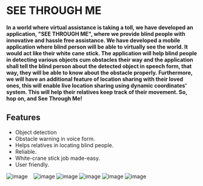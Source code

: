 # SEE THROUGH ME

**In a world where virtual assistance is taking a toll, we have developed an application, "SEE THROUGH ME", where we provide blind people with innovative and hassle free assistance. We have developed a mobile application where blind person will be able to virtually see the world. It would act like their white cane stick. The application will help blind people in detecting various objects cum obstacles their way and the application shall tell the blind person about the detected object in speech form, that way, they will be able to know about the obstacle properly. Furthermore, we will have an additional feature of location sharing with their loved ones, this will enable live location sharing using dynamic coordinates' system. This will help their relatives keep track of their movement. So, hop on, and See Through Me!**


## Features
- Object detection
- Obstacle warning in voice form.
- Helps relatives in locating blind people.
- Reliable.
- White-crane stick job made-easy.
- User friendly.

![image](https://media.discordapp.net/attachments/775820994271117312/790086692219518976/Screenshot_20201220-104111.jpg?width=329&height=670)&nbsp;&nbsp;&nbsp;&nbsp;![image](https://media.discordapp.net/attachments/775820994271117312/790086692459642900/Screenshot_20201220-104539.jpg?width=329&height=670)
![image](https://media.discordapp.net/attachments/775820994271117312/790086692852727848/Screenshot_20201220-104710.jpg?width=329&height=670)
![image](https://media.discordapp.net/attachments/775820994271117312/790086693285396490/Screenshot_20201220-104742.jpg?width=329&height=670)
![image](https://media.discordapp.net/attachments/775820994271117312/790086693729599508/Screenshot_20201220-105130.jpg?width=329&height=670)
![image](https://media.discordapp.net/attachments/775820994271117312/790086694086770708/Screenshot_20201220-105200.jpg?width=329&height=670)
